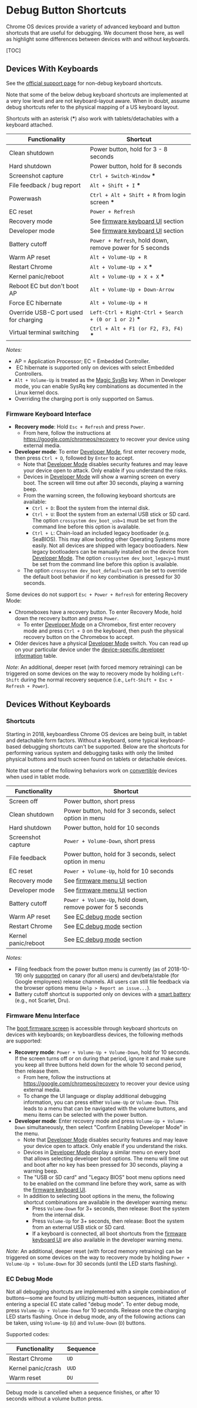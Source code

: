 # Debug Button Shortcuts

Chrome OS devices provide a variety of advanced keyboard and button shortcuts
that are useful for debugging. We document those here, as well as highlight
some differences between devices with and without keyboards.

[TOC]

## Devices With Keyboards

See the [official support page] for non-debug keyboard shortcuts.

Note that some of the below debug keyboard shortcuts are implemented at a very
low level and are not keyboard-layout aware. When in doubt, assume debug
shortcuts refer to the physical mapping of a US keyboard layout.

Shortcuts with an asterisk (**\***) also work with tablets/detachables with a
keyboard attached.

| Functionality                         | Shortcut                                                 |
|---------------------------------------|----------------------------------------------------------|
| Clean shutdown                        | Power button, hold for 3 - 8 seconds                     |
| Hard shutdown                         | Power button, hold for 8 seconds                         |
| Screenshot capture                    | `Ctrl + Switch-Window` **\***                            |
| File feedback / bug report            | `Alt + Shift + I` **\***                                 |
| Powerwash                             | `Ctrl + Alt + Shift + R` from login screen **\***        |
| EC reset                              | `Power + Refresh`                                        |
| Recovery mode                         | See [firmware keyboard UI] section                       |
| Developer mode                        | See [firmware keyboard UI] section                       |
| Battery cutoff                        | `Power + Refresh`, hold down, remove power for 5 seconds |
| Warm AP reset                         | `Alt + Volume-Up + R`                                    |
| Restart Chrome                        | `Alt + Volume-Up + X` **\***                             |
| Kernel panic/reboot                   | `Alt + Volume-Up + X + X` **\***                         |
| Reboot EC but don't boot AP           | `Alt + Volume-Up + Down-Arrow`                           |
| Force EC hibernate                    | `Alt + Volume-Up + H`                                    |
| Override USB-C port used for charging | `Left-Ctrl + Right-Ctrl + Search + (0 or 1 or 2)` **\*** |
| Virtual terminal switching            | `Ctrl + Alt + F1 (or F2, F3, F4)` **\***                 |

*Notes:*

*   AP = Application Processor; EC = Embedded Controller.
*   EC hibernate is supported only on devices with select Embedded Controllers.
*   `Alt + Volume-Up` is treated as the [Magic SysRq] key. When in Developer
    mode, you can enable SysRq key combinations as documented in the Linux
    kernel docs.
*   Overriding the charging port is only supported on Samus.

### Firmware Keyboard Interface

*   **Recovery mode**: Hold `Esc + Refresh` and press `Power`.
    *   From here, follow the instructions at
        https://google.com/chromeos/recovery to recover your device using
        external media.
*   **Developer mode**: To enter [Developer Mode], first enter recovery mode,
    then press `Ctrl + D`, followed by `Enter` to accept.
    *   Note that [Developer Mode] disables security features and may leave your
        device open to attack. Only enable if you understand the risks.
    *   Devices in [Developer Mode] will show a warning screen on every boot. The
        screen will time out after 30 seconds, playing a warning beep.
    *   From the warning screen, the following keyboard shortcuts are available:
        *   `Ctrl + D`: Boot the system from the internal disk.
        *   `Ctrl + U`: Boot the system from an external USB stick or SD card.
            The option `crossystem dev_boot_usb=1` must be set from the command
            line before this option is available.
        *   `Ctrl + L`: Chain-load an included legacy bootloader (e.g. SeaBIOS).
            This may allow booting other Operating Systems more easily. Not all
            devices are shipped with legacy bootloaders. New legacy bootloaders
            can be manually installed on the device from [Developer Mode]. The
            option `crossystem dev_boot_legacy=1` must be set from the command
            line before this option is available.
    *   The option `crossystem dev_boot_default=usb` can be set to override the
        default boot behavior if no key combination is pressed for 30 seconds.

Some devices do not support `Esc + Power + Refresh` for entering Recovery Mode:

*   Chromeboxes have a recovery button. To enter Recovery Mode, hold down the
    recovery button and press `Power`.
    *   To enter [Developer Mode] on a Chromebox, first enter recovery mode and
        press `Ctrl + D` on the keyboard, then push the physical recovery button
        on the Chromebox to accept.
*   Older devices have a physical [Developer Mode] switch. You can read up on
    your particular device under the [device-specific developer information]
    table.

_Note_: An additional, deeper reset (with forced memory retraining) can be
triggered on some devices on the way to recovery mode by holding `Left-Shift`
during the normal recovery sequence (i.e., `Left-Shift + Esc + Refresh +
Power`).

## Devices Without Keyboards

### Shortcuts

Starting in 2018, keyboardless Chrome OS devices are being built, in tablet and
detachable form factors. Without a keyboard, some typical keyboard-based
debugging shortcuts can't be supported. Below are the shortcuts for performing
various system and debugging tasks with only the limited physical buttons and
touch screen found on tablets or detachable devices.

Note that some of the following behaviors work on [convertible] devices when
used in tablet mode.

| Functionality                     | Shortcut                                                       |
|-----------------------------------|----------------------------------------------------------------|
| Screen off                        | Power button, short press                                      |
| Clean shutdown                    | Power button, hold for 3 seconds, select option in menu        |
| Hard shutdown                     | Power button, hold for 10 seconds                              |
| Screenshot capture                | `Power + Volume-Down`, short press                             |
| File feedback                     | Power button, hold for 3 seconds, select option in menu        |
| EC reset                          | `Power + Volume-Up`, hold for 10 seconds                       |
| Recovery mode                     | See [firmware menu UI] section                                 |
| Developer mode                    | See [firmware menu UI] section                                 |
| Battery cutoff                    | `Power + Volume-Up`, hold down, remove power for 5 seconds     |
| Warm AP reset                     | See [EC debug mode] section                                    |
| Restart Chrome                    | See [EC debug mode] section                                    |
| Kernel panic/reboot               | See [EC debug mode] section                                    |

*Notes:*

*   Filing feedback from the power button menu is currently (as of 2018-10-19)
    only [supported](https://crbug.com/845558#c8) on canary (for all users) and
    dev/beta/stable (for Google employees) release channels. All users can
    still file feedback via the browser options menu (`Help > Report an
    issue...`).
*   Battery cutoff shortcut is supported only on devices with a [smart battery]
    (e.g., not Scarlet, Dru).


### Firmware Menu Interface

The [boot firmware screen] is accessible through keyboard shortcuts on devices
with keyboards; on keyboardless devices, the following methods are supported:

*   **Recovery mode**: `Power + Volume-Up + Volume-Down`, hold for 10 seconds.
    If the screen turns off or on during that period, ignore it and make sure
    you keep all three buttons held down for the whole 10 second period, then
    release them.
    *   From here, follow the instructions at
        https://google.com/chromeos/recovery to recover your device using
        external media.
    *   To change the UI language or display additional debugging information,
        you can press either `Volume-Up` or `Volume-Down`. This leads to a menu
        that can be navigated with the volume buttons, and menu items can be
        selected with the power button.
*   **Developer mode**: Enter recovery mode and press `Volume-Up + Volume-Down`
    simultaneously, then select "Confirm Enabling Developer Mode" in the menu.
    *   Note that [Developer Mode] disables security features and may leave your
        device open to attack. Only enable if you understand the risks.
    *   Devices in [Developer Mode] display a similar menu on every boot that
        allows selecting developer boot options. The menu will time out and boot
        after no key has been pressed for 30 seconds, playing a warning beep.
    *   The "USB or SD card" and "Legacy BIOS" boot menu options need to be
        enabled on the command line before they work, same as with the [firmware
        keyboard UI].
    *   In addition to selecting boot options in the menu, the following
        shortcut combinations are available in the developer warning menu:
        *   Press `Volume-Down` for 3+ seconds, then release: Boot the system
            from the internal disk.
        *   Press `Volume-Up` for 3+ seconds, then release: Boot the system
            from an external USB stick or SD card.
        *   If a keyboard is connected, all boot shortcuts from the [firmware
            keyboard UI] are also available in the developer warning menu.

_Note_: An additional, deeper reset (with forced memory retraining) can be
triggered on some devices on the way to recovery mode by holding `Power +
Volume-Up + Volume-Down` for 30 seconds (until the LED starts flashing).

### EC Debug Mode

Not all debugging shortcuts are implemented with a simple combination of
buttons—some are found by utilizing multi-button sequences, initiated after
entering a special EC state called "debug mode". To enter debug mode, press
`Volume-Up + Volume-Down` for 10 seconds. Release once the charging LED starts
flashing. Once in debug mode, any of the following actions can be taken, using
`Volume-Up` (`U`) and `Volume-Down` (`D`) buttons.

Supported codes:

| Functionality         | Sequence   |
|-----------------------|------------|
| Restart Chrome        | `UD`       |
| Kernel panic/crash    | `UUD`      |
| Warm reset            | `DU`       |

Debug mode is cancelled when a sequence finishes, or after 10 seconds without a
volume button press.


[official support page]: https://support.google.com/chromebook/answer/183101
[firmware keyboard UI]: #Firmware-Keyboard-Interface
[Magic SysRq]: https://www.kernel.org/doc/html/latest/admin-guide/sysrq.html
[Developer Mode]: ./developer_mode.md
[convertible]: https://en.wikipedia.org/wiki/Laptop#Convertible
[firmware menu UI]: #Firmware-Menu-Interface
[EC debug mode]: #EC-Debug-Mode
[smart battery]: http://sbs-forum.org/specs/sbdat110.pdf
[device-specific developer information]: https://www.chromium.org/chromium-os/developer-information-for-chrome-os-devices
[boot firmware screen]: developer_mode.md
